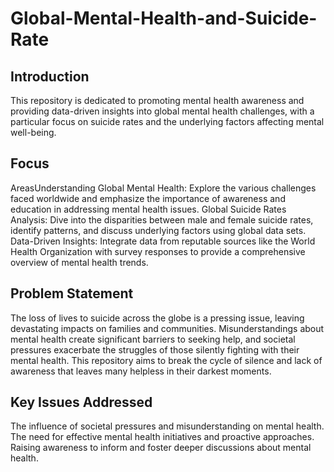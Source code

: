 # Global-Mental-Health-and-Suicide-Rate

## Introduction
This repository is dedicated to promoting mental health awareness and providing data-driven insights into global mental health challenges, with a particular focus on suicide rates and the underlying factors affecting mental well-being.

## Focus 
AreasUnderstanding Global Mental Health: Explore the various challenges faced worldwide and emphasize the importance of awareness and education in addressing mental health issues.
Global Suicide Rates Analysis: Dive into the disparities between male and female suicide rates, identify patterns, and discuss underlying factors using global data sets.
Data-Driven Insights: Integrate data from reputable sources like the World Health Organization with survey responses to provide a comprehensive overview of mental health trends.
## Problem Statement
The loss of lives to suicide across the globe is a pressing issue, leaving devastating impacts on families and communities. Misunderstandings about mental health create significant barriers to seeking help, and societal pressures exacerbate the struggles of those silently fighting with their mental health. This repository aims to break the cycle of silence and lack of awareness that leaves many helpless in their darkest moments.

## Key Issues Addressed
The influence of societal pressures and misunderstanding on mental health.
The need for effective mental health initiatives and proactive approaches.
Raising awareness to inform and foster deeper discussions about mental health.
